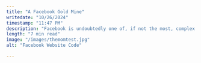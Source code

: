 ```yaml
---
title: "A Facebook Gold Mine"
writedate: "10/26/2024"
timestamp: "11:47 PM"
description: "Facebook is undoubtedly one of, if not the most, complex site on the internet. It is dense with protection, users, and most importantly data. Useful, valuable data. Here's how I was able to scrape this maze of a website..."
length: "7 min read"
image: "/images/themomtest.jpg"
alt: "Facebook Website Code"

---
```

